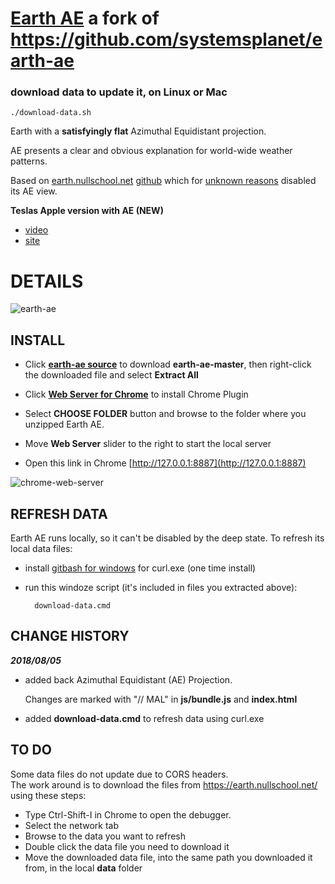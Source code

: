 # [Earth AE](https://earth-ae.github.io) a fork of https://github.com/systemsplanet/earth-ae


### download data to update it, on Linux or Mac

```shell
./download-data.sh
```


Earth with a **satisfyingly flat** Azimuthal Equidistant projection.

AE presents a clear and obvious explanation for world-wide weather patterns.

Based on [earth.nullschool.net](https://earth.nullschool.net/)  [github](https://github.com/cambecc/earth) which for [unknown reasons](https://www.youtube.com/watch?v=6gF9yIcspdE) disabled its AE view.

**Teslas Apple version with AE (NEW)**
- [video](https://www.youtube.com/watch?v=G06GhPU8iiQ)
- [site](http://www.teslasapple.com/earth.html)

# DETAILS

![earth-ae](https://user-images.githubusercontent.com/660529/43685006-f3335862-985f-11e8-8df0-ceab3fca7cfe.png)

## INSTALL

- Click **[earth-ae source](https://github.com/systemsplanet/earth-ae/archive/master.zip)** to download **earth-ae-master**, then right-click the downloaded file and select **Extract All** 


- Click **[Web Server for Chrome](https://chrome.google.com/webstore/detail/web-server-for-chrome/ofhbbkphhbklhfoeikjpcbhemlocgigb)** to install Chrome Plugin 

- Select **CHOOSE FOLDER** button and browse to the folder where you unzipped Earth AE.

- Move **Web Server** slider to the right to start the local server

- Open this link in Chrome [http://127.0.0.1:8887](http://127.0.0.1:8887)

  
![chrome-web-server](https://user-images.githubusercontent.com/660529/43685075-f65e1404-9860-11e8-98c7-7f804ce94c85.png)


## REFRESH DATA

Earth AE runs locally, so it can't be disabled by the deep state. To refresh its local data files:

- install [gitbash for windows](https://git-scm.com/download/win) for curl.exe  (one time install)

- run this windoze script (it's included in files you extracted above):


        download-data.cmd 





## CHANGE HISTORY

***2018/08/05***

- added back Azimuthal Equidistant (AE) Projection.

  Changes are marked with "// MAL" in **js/bundle.js** and **index.html**
  
- added **download-data.cmd** to refresh data using curl.exe


## TO DO

Some data files do not update due to CORS headers.    
  The work around is to download the files from https://earth.nullschool.net/ using these steps:
  
- Type Ctrl-Shift-I in Chrome to open the debugger. 
- Select the network tab
- Browse to the data you want to refresh
- Double click the data file you need to download it
- Move the downloaded data file, into the same path you downloaded it from, in the local **data** folder 
  
  



